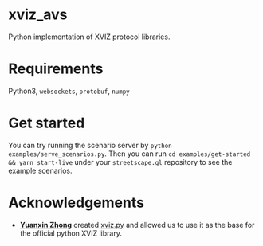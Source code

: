 # xviz_avs

Python implementation of XVIZ protocol libraries.

# Requirements

Python3, `websockets`, `protobuf`, `numpy`

# Get started

You can try running the scenario server by `python examples/serve_scenarios.py`. Then you can run `cd examples/get-started && yarn start-live` under your `streetscape.gl` repository to see the example scenarios.

# Acknowledgements

 * **[Yuanxin Zhong](https://github.com/cmpute)** created [xviz.py](https://github.com/cmpute/xviz.py) and allowed us to use it as the base for the official python XVIZ library.
